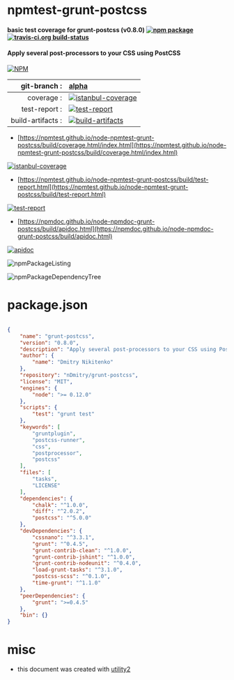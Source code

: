 # npmtest-grunt-postcss

#### basic test coverage for  grunt-postcss (v0.8.0)  [![npm package](https://img.shields.io/npm/v/npmtest-grunt-postcss.svg?style=flat-square)](https://www.npmjs.org/package/npmtest-grunt-postcss) [![travis-ci.org build-status](https://api.travis-ci.org/npmtest/node-npmtest-grunt-postcss.svg)](https://travis-ci.org/npmtest/node-npmtest-grunt-postcss)

#### Apply several post-processors to your CSS using PostCSS

[![NPM](https://nodei.co/npm/grunt-postcss.png?downloads=true&downloadRank=true&stars=true)](https://www.npmjs.com/package/grunt-postcss)

| git-branch : | [alpha](https://github.com/npmtest/node-npmtest-grunt-postcss/tree/alpha)|
|--:|:--|
| coverage : | [![istanbul-coverage](https://npmtest.github.io/node-npmtest-grunt-postcss/build/coverage.badge.svg)](https://npmtest.github.io/node-npmtest-grunt-postcss/build/coverage.html/index.html)|
| test-report : | [![test-report](https://npmtest.github.io/node-npmtest-grunt-postcss/build/test-report.badge.svg)](https://npmtest.github.io/node-npmtest-grunt-postcss/build/test-report.html)|
| build-artifacts : | [![build-artifacts](https://npmtest.github.io/node-npmtest-grunt-postcss/glyphicons_144_folder_open.png)](https://github.com/npmtest/node-npmtest-grunt-postcss/tree/gh-pages/build)|

- [https://npmtest.github.io/node-npmtest-grunt-postcss/build/coverage.html/index.html](https://npmtest.github.io/node-npmtest-grunt-postcss/build/coverage.html/index.html)

[![istanbul-coverage](https://npmtest.github.io/node-npmtest-grunt-postcss/build/screenCapture.buildCi.browser.%252Ftmp%252Fbuild%252Fcoverage.lib.html.png)](https://npmtest.github.io/node-npmtest-grunt-postcss/build/coverage.html/index.html)

- [https://npmtest.github.io/node-npmtest-grunt-postcss/build/test-report.html](https://npmtest.github.io/node-npmtest-grunt-postcss/build/test-report.html)

[![test-report](https://npmtest.github.io/node-npmtest-grunt-postcss/build/screenCapture.buildCi.browser.%252Ftmp%252Fbuild%252Ftest-report.html.png)](https://npmtest.github.io/node-npmtest-grunt-postcss/build/test-report.html)

- [https://npmdoc.github.io/node-npmdoc-grunt-postcss/build/apidoc.html](https://npmdoc.github.io/node-npmdoc-grunt-postcss/build/apidoc.html)

[![apidoc](https://npmdoc.github.io/node-npmdoc-grunt-postcss/build/screenCapture.buildCi.browser.%252Ftmp%252Fbuild%252Fapidoc.html.png)](https://npmdoc.github.io/node-npmdoc-grunt-postcss/build/apidoc.html)

![npmPackageListing](https://npmtest.github.io/node-npmtest-grunt-postcss/build/screenCapture.npmPackageListing.svg)

![npmPackageDependencyTree](https://npmtest.github.io/node-npmtest-grunt-postcss/build/screenCapture.npmPackageDependencyTree.svg)



# package.json

```json

{
    "name": "grunt-postcss",
    "version": "0.8.0",
    "description": "Apply several post-processors to your CSS using PostCSS",
    "author": {
        "name": "Dmitry Nikitenko"
    },
    "repository": "nDmitry/grunt-postcss",
    "license": "MIT",
    "engines": {
        "node": ">= 0.12.0"
    },
    "scripts": {
        "test": "grunt test"
    },
    "keywords": [
        "gruntplugin",
        "postcss-runner",
        "css",
        "postprocessor",
        "postcss"
    ],
    "files": [
        "tasks",
        "LICENSE"
    ],
    "dependencies": {
        "chalk": "^1.0.0",
        "diff": "^2.0.2",
        "postcss": "^5.0.0"
    },
    "devDependencies": {
        "cssnano": "^3.3.1",
        "grunt": "^0.4.5",
        "grunt-contrib-clean": "^1.0.0",
        "grunt-contrib-jshint": "^1.0.0",
        "grunt-contrib-nodeunit": "^0.4.0",
        "load-grunt-tasks": "^3.1.0",
        "postcss-scss": "^0.1.0",
        "time-grunt": "^1.1.0"
    },
    "peerDependencies": {
        "grunt": ">=0.4.5"
    },
    "bin": {}
}
```



# misc
- this document was created with [utility2](https://github.com/kaizhu256/node-utility2)
